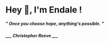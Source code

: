 <h1 title="head"> Hey 👋, I'm Endale !</h1>

**<h5><i>" Once you choose hope, anything's possible. "</i></h5>**

*<b>___ Christopher Reeve ___</b>*
